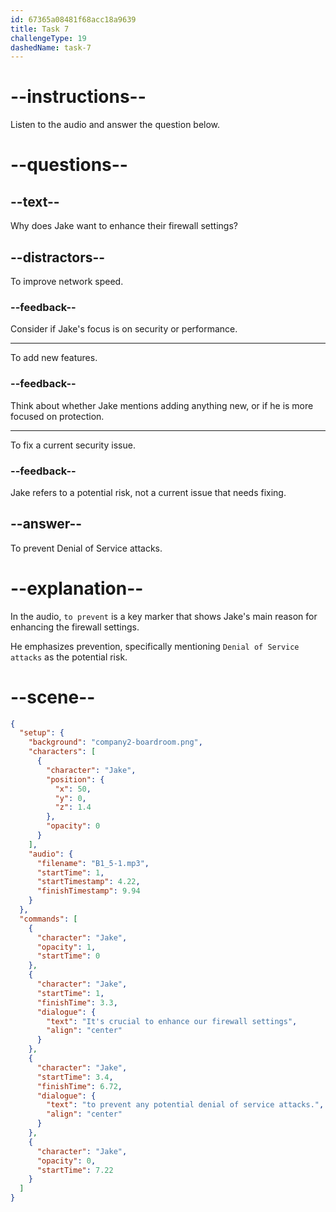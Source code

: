 ```yaml
---
id: 67365a08481f68acc18a9639
title: Task 7
challengeType: 19
dashedName: task-7
---
```


<!-- (Audio) Jake: It's crucial to enhance our firewall settings to prevent any potential denial of service attacks. -->

# --instructions--

Listen to the audio and answer the question below.

# --questions--

## --text--

Why does Jake want to enhance their firewall settings?

## --distractors--

To improve network speed.

### --feedback--

Consider if Jake's focus is on security or performance.

---

To add new features.

### --feedback--

Think about whether Jake mentions adding anything new, or if he is more focused on protection.

---

To fix a current security issue.

### --feedback--

Jake refers to a potential risk, not a current issue that needs fixing.

## --answer--

To prevent Denial of Service attacks.

# --explanation--

In the audio, `to prevent` is a key marker that shows Jake's main reason for enhancing the firewall settings. 

He emphasizes prevention, specifically mentioning `Denial of Service attacks` as the potential risk.

# --scene--

```json
{
  "setup": {
    "background": "company2-boardroom.png",
    "characters": [
      {
        "character": "Jake",
        "position": {
          "x": 50,
          "y": 0,
          "z": 1.4
        },
        "opacity": 0
      }
    ],
    "audio": {
      "filename": "B1_5-1.mp3",
      "startTime": 1,
      "startTimestamp": 4.22,
      "finishTimestamp": 9.94
    }
  },
  "commands": [
    {
      "character": "Jake",
      "opacity": 1,
      "startTime": 0
    },
    {
      "character": "Jake",
      "startTime": 1,
      "finishTime": 3.3,
      "dialogue": {
        "text": "It's crucial to enhance our firewall settings",
        "align": "center"
      }
    },
    {
      "character": "Jake",
      "startTime": 3.4,
      "finishTime": 6.72,
      "dialogue": {
        "text": "to prevent any potential denial of service attacks.",
        "align": "center"
      }
    },
    {
      "character": "Jake",
      "opacity": 0,
      "startTime": 7.22
    }
  ]
}
```

